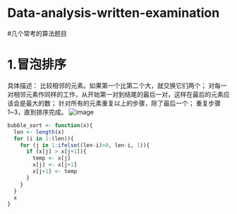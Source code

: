 # Data-analysis-written-examination
#几个常考的算法题目
# 1.冒泡排序
 具体描述：
 比较相邻的元素。如果第一个比第二个大，就交换它们两个；
 对每一对相邻元素作同样的工作，从开始第一对到结尾的最后一对，这样在最后的元素应该会是最大的数；
 针对所有的元素重复以上的步骤，除了最后一个；
 重复步骤1~3，直到排序完成。
![image](https://github.com/avalanched-people/Data-analysis-written-examination/bubble.gif)

```r
bubble_sort <- function(x){
  len <- length(x)
  for (i in 1:(len)){
    for (j in 1:ifelse((len-i)>0, len-i, 1)){
      if (x[j] > x[j+1]){
        temp <- x[j]
        x[j] <- x[j+1]
        x[j+1] <- temp
      }
    }
  }
  x
}
```

